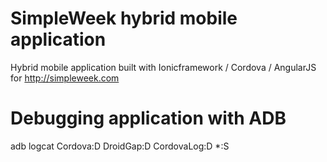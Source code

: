 # SimpleWeek hybrid mobile application

Hybrid mobile application built with Ionicframework / Cordova / AngularJS for http://simpleweek.com

# Debugging application with ADB

adb logcat Cordova:D DroidGap:D CordovaLog:D *:S
